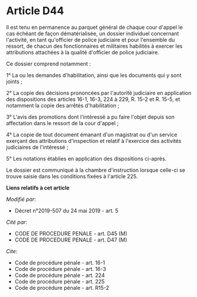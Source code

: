 # Article D44

Il est tenu en permanence au parquet général de chaque cour d'appel le cas échéant de façon dématérialisée, un dossier
individuel concernant l'activité, en tant qu'officier de police judiciaire et pour l'ensemble du ressort, de chacun des
fonctionnaires et militaires habilités à exercer les attributions attachées à la qualité d'officier de police judiciaire.

Ce dossier comprend notamment :

1° La ou les demandes d'habilitation, ainsi que les documents qui y sont joints ;

2° La copie des décisions prononcées par l'autorité judiciaire en application des dispositions des articles 16-1, 16-3, 224 à
229, R. 15-2 et R. 15-5, et notamment la copie des arrêtés d'habilitation ;

3° L'avis des promotions dont l'intéressé a pu faire l'objet depuis son affectation dans le ressort de la cour d'appel ;

4° La copie de tout document émanant d'un magistrat ou d'un service exerçant des attributions d'inspection et relatif à
l'exercice des activités judiciaires de l'intéressé ;

5° Les notations établies en application des dispositions ci-après.

Le dossier est communiqué à la chambre d'instruction lorsque celle-ci se trouve saisie dans les conditions fixées à l'article
225.

**Liens relatifs à cet article**

_Modifié par_:

  - Décret n°2019-507 du 24 mai 2019 - art. 5

_Cité par_:

  - CODE DE PROCEDURE PENALE - art. D45 (M)
  - CODE DE PROCEDURE PENALE - art. D47 (M)

_Cite_:

  - Code de procédure pénale - art. 16-1
  - Code de procédure pénale - art. 16-3
  - Code de procédure pénale - art. 224
  - Code de procédure pénale - art. 225
  - Code de procédure pénale - art. R15-2
